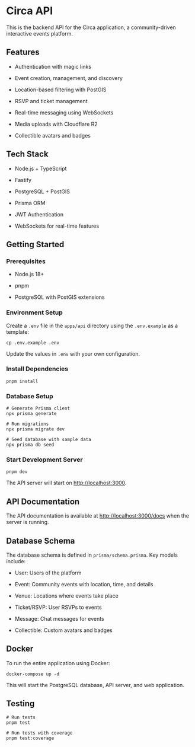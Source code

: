 # Circa API

This is the backend API for the Circa application, a community-driven interactive events platform.

## Features

- Authentication with magic links

- Event creation, management, and discovery

- Location-based filtering with PostGIS

- RSVP and ticket management

- Real-time messaging using WebSockets

- Media uploads with Cloudflare R2

- Collectible avatars and badges

## Tech Stack

- Node.js + TypeScript

- Fastify

- PostgreSQL + PostGIS

- Prisma ORM

- JWT Authentication

- WebSockets for real-time features

## Getting Started

### Prerequisites

- Node.js 18+

- pnpm

- PostgreSQL with PostGIS extensions

### Environment Setup

Create a `.env` file in the `apps/api` directory using the `.env.example` as a template:

```
cp .env.example .env
```

Update the values in `.env` with your own configuration.

### Install Dependencies

```
pnpm install
```

### Database Setup

```
# Generate Prisma client
npx prisma generate

# Run migrations
npx prisma migrate dev

# Seed database with sample data
npx prisma db seed
```

### Start Development Server

```
pnpm dev
```

The API server will start on [http://localhost:3000](http://localhost:3000).

## API Documentation

The API documentation is available at [http://localhost:3000/docs](http://localhost:3000/docs) when the server is running.

## Database Schema

The database schema is defined in `prisma/schema.prisma`. Key models include:

- User: Users of the platform

- Event: Community events with location, time, and details

- Venue: Locations where events take place

- Ticket/RSVP: User RSVPs to events

- Message: Chat messages for events

- Collectible: Custom avatars and badges

## Docker

To run the entire application using Docker:

```
docker-compose up -d
```

This will start the PostgreSQL database, API server, and web application.

## Testing

```
# Run tests
pnpm test

# Run tests with coverage
pnpm test:coverage
```
